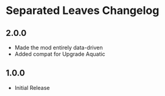 # Separated Leaves Changelog

## 2.0.0
- Made the mod entirely data-driven
- Added compat for Upgrade Aquatic

## 1.0.0
- Initial Release